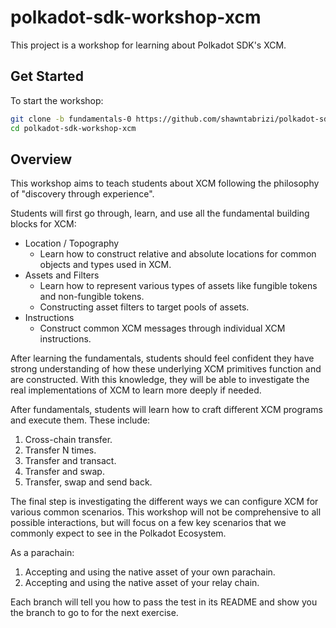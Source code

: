 # polkadot-sdk-workshop-xcm

This project is a workshop for learning about Polkadot SDK's XCM.

## Get Started

To start the workshop:

```sh
git clone -b fundamentals-0 https://github.com/shawntabrizi/polkadot-sdk-workshop-xcm.git
cd polkadot-sdk-workshop-xcm
```

## Overview

This workshop aims to teach students about XCM following the philosophy of "discovery through experience".

Students will first go through, learn, and use all the fundamental building blocks for XCM:

- Location / Topography
	- Learn how to construct relative and absolute locations for common objects and types used in XCM.
- Assets and Filters
	- Learn how to represent various types of assets like fungible tokens and non-fungible tokens.
	- Constructing asset filters to target pools of assets.
- Instructions
	- Construct common XCM messages through individual XCM instructions.

After learning the fundamentals, students should feel confident they have strong understanding of how these underlying XCM primitives function and are constructed.
With this knowledge, they will be able to investigate the real implementations of XCM to learn more deeply if needed.

After fundamentals, students will learn how to craft different XCM programs and execute them.
These include:

1. Cross-chain transfer.
2. Transfer N times.
3. Transfer and transact.
4. Transfer and swap.
5. Transfer, swap and send back.

The final step is investigating the different ways we can configure XCM for various common scenarios.
This workshop will not be comprehensive to all possible interactions, but will focus on a few key scenarios that we commonly expect to see in the Polkadot Ecosystem.

As a parachain:

1. Accepting and using the native asset of your own parachain.
2. Accepting and using the native asset of your relay chain.

Each branch will tell you how to pass the test in its README and show you
the branch to go to for the next exercise.
